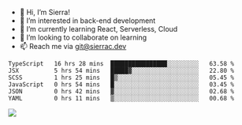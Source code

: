 - 👋 Hi, I’m Sierra!
- 👀 I’m interested in back-end development
- 🌱 I’m currently learning React, Serverless, Cloud
- 💞️ I’m looking to collaborate on learning
- 📫 Reach me via git@sierrac.dev

<!--START_SECTION:waka-->

```text
TypeScript   16 hrs 28 mins  ████████████████░░░░░░░░░   63.58 %
JSX          5 hrs 54 mins   █████▓░░░░░░░░░░░░░░░░░░░   22.80 %
SCSS         1 hrs 25 mins   █▒░░░░░░░░░░░░░░░░░░░░░░░   05.45 %
JavaScript   0 hrs 54 mins   █░░░░░░░░░░░░░░░░░░░░░░░░   03.45 %
JSON         0 hrs 42 mins   ▓░░░░░░░░░░░░░░░░░░░░░░░░   02.68 %
YAML         0 hrs 11 mins   ▒░░░░░░░░░░░░░░░░░░░░░░░░   00.68 %
```

<!--END_SECTION:waka-->


![](https://hit.yhype.me/github/profile?user_id=7351311)
